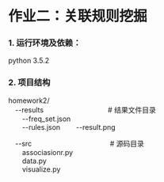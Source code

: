 # 作业二：关联规则挖掘
### 1. 运行环境及依赖：
python 3.5.2

### 2. 项目结构
homework2/  
&emsp;--results  &emsp;&emsp;&emsp;&emsp;&emsp;&emsp;&emsp;&emsp;&emsp;# 结果文件目录  
&emsp;&emsp;--freq_set.json     
&emsp;&emsp;--rules.json
&emsp;&emsp;--result.png

&emsp;--src  &emsp;&emsp;&emsp;&emsp;&emsp;&emsp;&emsp;&emsp;&emsp;&emsp;&emsp;# 源码目录     
&emsp;&emsp;associasionr.py  
&emsp;&emsp;data.py  
&emsp;&emsp;visualize.py  
